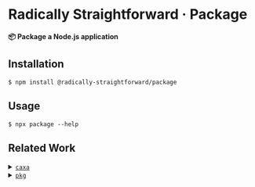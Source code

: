 # Radically Straightforward · Package

**📦 Package a Node.js application**

## Installation

```console
$ npm install @radically-straightforward/package
```

## Usage

```
$ npx package --help
```

## Related Work

<details>
<summary><a href="https://npm.im/caxa"><code>caxa</code></a></summary>

`package` is the evolution of `caxa`.

The most notable difference between `caxa` and `package` is that `caxa` produces a binary which is a single file, while `package` produces a `.zip` (Windows) or a `.tar.gz` (macOS or Linux) containing a directory with the source code of the application and a shim executable. The principle behind the two is similar, because the binary produced by `caxa` is a self-extracting executable and what amounts to a shim executable, but there are some reasons to prefer the approach followed by `package`:

- `pacakge` is more straightforward and less magical. The self-extracting executable created by `caxa` relies on a stub executable written in another language (Go, or shell script, and so forth), and a tarball that is appended to the end of the this stub executable file (notably, appending data to the end of an executable doesn’t corrupt it, which is a strange property that holds in executable formats across Windows, macOS, and Linux). This magic is amusing, but brittle, and has unfortunate side-effects, for example, triggering anti-virus software and prevent signing and notarization.

- `caxa` has to extract the application from the binary. This is extra work that needs to happen on the first call to your application, which slows things down. And it’s non-trivial work too, which needs to take in account race conditions between multiple calls to the application, previously failed attempts of extraction, and so forth.

- `caxa` extracts the application into a temporary directory. This is advantageous because the temporary directory is usually cleaned on reboot, so previous versions of your application aren’t left behind cluttering the filesystem. But as it turns out some operating systems clean the temporary directory even during normal operation, and your application could be corrupted in the middle of operation.

- In macOS and Linux if you simply download an executable from the internet it doesn’t come with the permissions necessary to execute it—you must `chmod a+x example-application` first. Most applications solve this issue by distributing a tarball, which preserves the permissions of executables upon extraction, but this defeats the point of the self-extracting executable produced by `caxa` in the first place.

`package` also improves upon `caxa` in a few other aspects:

- `package` is simpler to use. It provides fewer command-line options and sensible defaults. It doesn’t include obscure features of `caxa`, for example, the ability to generate a macOS Application Bundle (`.app`).

- In macOS and Linux, `package` calls the underlying application with `exec`, replacing the current process instead of creating a child process. This simplifies the process tree and solves issues related to forwarding signals. Unfortunately Windows doesn’t support `exec`, so a child process is still used in that case.

</details>

<details>
<summary><a href="https://npm.im/pkg"><code>pkg</code></a></summary>

The core issue with packaging Node.js applications into binaries are modules written in C/C++. The Node.js binary insists on loading those modules from the filesystem, so your application ends up having to be present as multiple files in the filesystem.

`pkg` solves this issue by patching the Node.js binary. This solution produces an elegant output: a single binary for your application. Also, you may precompile your application into a V8 snapshot, which is faster to startup and allows for obfuscating the source code. But patching the Node.js binary has some disadvantages: it’s prone to errors (for example, issues related to ECMAScript modules), it needs to be updated when new versions of Node.js come out, it’s slow to build if you have to compile Node.js from scratch, and for some time `pkg` lagged behind Node.js releases.

</details>
